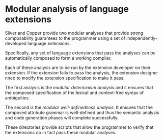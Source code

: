 # Modular analysis of language extensions

Silver and Copper provide two modular analyses that provide strong composability
guarantees to the programmer using a set of independently-developed language 
extensions.

Specifically, any set of language extensions that pass the analyses can
be automatically composed to form a working compiler.

Each of these analysis are to be run by the extension developer on their extension.
If the extension fails to pass the analysis, the extension designer nned to modify the
extension specification to make it pass.

The first analysis is the *modular determinism analysis* and it ensures that the
composed specification of the lexical and context-free syntax of ambiguities.

The second is the *modular well-definedness analysis*.  It ensures that the composed
attribute grammar is well-defined and thus the semantic analysis and code generation phases
will complete successfully.

These directories provide scripts that allow the programmer to verify that the
extensions do in fact pass these modular analyses.
